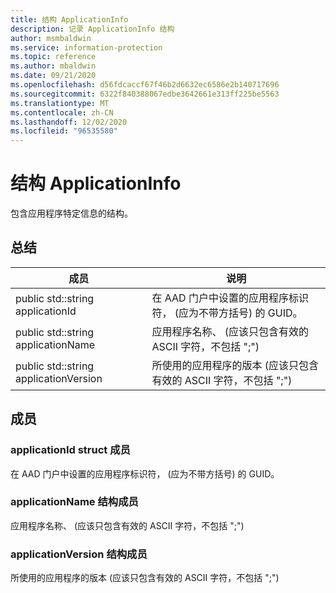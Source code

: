 ```yaml
---
title: 结构 ApplicationInfo
description: 记录 ApplicationInfo 结构
author: msmbaldwin
ms.service: information-protection
ms.topic: reference
ms.author: mbaldwin
ms.date: 09/21/2020
ms.openlocfilehash: d56fdcaccf67f46b2d6632ec6586e2b140717696
ms.sourcegitcommit: 6322f840388067edbe3642661e313ff225be5563
ms.translationtype: MT
ms.contentlocale: zh-CN
ms.lasthandoff: 12/02/2020
ms.locfileid: "96535580"
---
```

# <a name="struct-applicationinfo"></a>结构 ApplicationInfo 
包含应用程序特定信息的结构。
  
## <a name="summary"></a>总结
 成员                        | 说明                                
--------------------------------|---------------------------------------------
public std::string applicationId  |  在 AAD 门户中设置的应用程序标识符， (应为不带方括号) 的 GUID。
public std::string applicationName  |  应用程序名称、 (应该只包含有效的 ASCII 字符，不包括 ";") 
public std::string applicationVersion  |  所使用的应用程序的版本 (应该只包含有效的 ASCII 字符，不包括 ";") 
  
## <a name="members"></a>成员
  
### <a name="applicationid-struct-member"></a>applicationId struct 成员
在 AAD 门户中设置的应用程序标识符， (应为不带方括号) 的 GUID。
  
### <a name="applicationname-struct-member"></a>applicationName 结构成员
应用程序名称、 (应该只包含有效的 ASCII 字符，不包括 ";") 
  
### <a name="applicationversion-struct-member"></a>applicationVersion 结构成员
所使用的应用程序的版本 (应该只包含有效的 ASCII 字符，不包括 ";") 